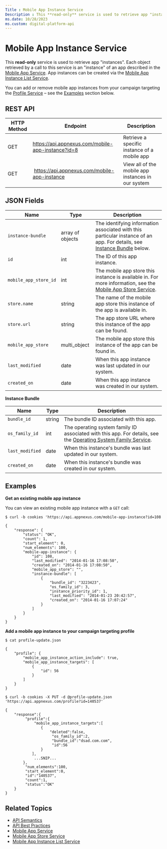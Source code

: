 ```yaml
---
Title : Mobile App Instance Service
Description : This **read-only** service is used to retrieve app "instances". Each
ms.date: 10/28/2023
ms.custom: digital-platform-api
---
```



# Mobile App Instance Service



This **read-only** service is used to retrieve app "instances". Each
object retrieved by a call to this service is an "instance" of an app
described in the <a
href="mobile-app-service.md"
class="xref" target="_blank">Mobile App Service</a>. App instances can
be created via the <a
href="mobile-app-instance-list-service.md"
class="xref" target="_blank">Mobile App Instance List Service</a>.

You can add or remove mobile app instances from your campaign targeting
the <a
href="profile-service.md"
class="xref" target="_blank">Profile Service</a> – see the
<a href="mobile-app-instance-service.md#ID-00002024__example"
class="xref">Examples</a> section below.



## REST API

<table class="table">
<thead class="thead">
<tr class="header row">
<th id="ID-00002024__entry__1" class="entry colsep-1 rowsep-1">HTTP
Method</th>
<th id="ID-00002024__entry__2"
class="entry colsep-1 rowsep-1">Endpoint</th>
<th id="ID-00002024__entry__3"
class="entry colsep-1 rowsep-1">Description</th>
</tr>
</thead>
<tbody class="tbody">
<tr class="odd row">
<td class="entry colsep-1 rowsep-1"
headers="ID-00002024__entry__1">GET </td>
<td class="entry colsep-1 rowsep-1" headers="ID-00002024__entry__2"><a
href="https://api.appnexus.com/mobile-app-instance?id=8" class="xref"
target="_blank">https://api.<span
class="ph">appnexus.com/mobile-app-instance?id=8</a></td>
<td class="entry colsep-1 rowsep-1"
headers="ID-00002024__entry__3">Retrieve a specific instance of a mobile
app</td>
</tr>
<tr class="even row">
<td class="entry colsep-1 rowsep-1"
headers="ID-00002024__entry__1">GET</td>
<td class="entry colsep-1 rowsep-1" headers="ID-00002024__entry__2"> <a
href="https://api.appnexus.com/mobile-app-instance" class="xref"
target="_blank">https://api.<span
class="ph">appnexus.com/mobile-app-instance</a></td>
<td class="entry colsep-1 rowsep-1" headers="ID-00002024__entry__3">View
all of the mobile app instances in our system</td>
</tr>
</tbody>
</table>





## JSON Fields

<table class="table">
<thead class="thead">
<tr class="header row">
<th id="ID-00002024__entry__10"
class="entry colsep-1 rowsep-1">Name</th>
<th id="ID-00002024__entry__11"
class="entry colsep-1 rowsep-1">Type</th>
<th id="ID-00002024__entry__12"
class="entry colsep-1 rowsep-1">Description</th>
</tr>
</thead>
<tbody class="tbody">
<tr class="odd row">
<td class="entry colsep-1 rowsep-1"
headers="ID-00002024__entry__10"><code
class="ph codeph">instance-bundle</code></td>
<td class="entry colsep-1 rowsep-1"
headers="ID-00002024__entry__11">array of objects</td>
<td class="entry colsep-1 rowsep-1" headers="ID-00002024__entry__12">The
identifying information associated with this particular instance of an
app. For details, see <a
href="mobile-app-instance-service.md#ID-00002024__inst"
class="xref">Instance Bundle</a> below.</td>
</tr>
<tr class="even row">
<td class="entry colsep-1 rowsep-1"
headers="ID-00002024__entry__10"><code class="ph codeph">id</code></td>
<td class="entry colsep-1 rowsep-1"
headers="ID-00002024__entry__11">int</td>
<td class="entry colsep-1 rowsep-1" headers="ID-00002024__entry__12">The
ID of this app instance.</td>
</tr>
<tr class="odd row">
<td class="entry colsep-1 rowsep-1"
headers="ID-00002024__entry__10"><code
class="ph codeph">mobile_app_store_id</code></td>
<td class="entry colsep-1 rowsep-1"
headers="ID-00002024__entry__11">int</td>
<td class="entry colsep-1 rowsep-1" headers="ID-00002024__entry__12">The
mobile app store this instance is available in. For more information,
see the <a
href="mobile-app-store-service.md"
class="xref" target="_blank">Mobile App Store Service</a>.</td>
</tr>
<tr class="even row">
<td class="entry colsep-1 rowsep-1"
headers="ID-00002024__entry__10"><code
class="ph codeph">store.name</code></td>
<td class="entry colsep-1 rowsep-1"
headers="ID-00002024__entry__11">string</td>
<td class="entry colsep-1 rowsep-1" headers="ID-00002024__entry__12">The
name of the mobile app store this instance of the app is available
in.</td>
</tr>
<tr class="odd row">
<td class="entry colsep-1 rowsep-1"
headers="ID-00002024__entry__10"><code
class="ph codeph">store.url</code></td>
<td class="entry colsep-1 rowsep-1"
headers="ID-00002024__entry__11">string</td>
<td class="entry colsep-1 rowsep-1" headers="ID-00002024__entry__12">The
app store URL where this instance of the app can be found.</td>
</tr>
<tr class="even row">
<td class="entry colsep-1 rowsep-1"
headers="ID-00002024__entry__10"><code
class="ph codeph">mobile_app_store</code></td>
<td class="entry colsep-1 rowsep-1"
headers="ID-00002024__entry__11">multi_object</td>
<td class="entry colsep-1 rowsep-1" headers="ID-00002024__entry__12">The
mobile app store this instance of the app can be found in.</td>
</tr>
<tr class="odd row">
<td class="entry colsep-1 rowsep-1"
headers="ID-00002024__entry__10"><code
class="ph codeph">last_modified</code></td>
<td class="entry colsep-1 rowsep-1"
headers="ID-00002024__entry__11">date</td>
<td class="entry colsep-1 rowsep-1"
headers="ID-00002024__entry__12">When this app instance was last updated
in our system.</td>
</tr>
<tr class="even row">
<td class="entry colsep-1 rowsep-1"
headers="ID-00002024__entry__10"><code
class="ph codeph">created_on</code></td>
<td class="entry colsep-1 rowsep-1"
headers="ID-00002024__entry__11">date</td>
<td class="entry colsep-1 rowsep-1"
headers="ID-00002024__entry__12">When this app instance was created in
our system.</td>
</tr>
</tbody>
</table>

**Instance Bundle**

<table class="table">
<thead class="thead">
<tr class="header row">
<th id="ID-00002024__entry__37"
class="entry colsep-1 rowsep-1">Name</th>
<th id="ID-00002024__entry__38"
class="entry colsep-1 rowsep-1">Type</th>
<th id="ID-00002024__entry__39"
class="entry colsep-1 rowsep-1">Description</th>
</tr>
</thead>
<tbody class="tbody">
<tr class="odd row">
<td class="entry colsep-1 rowsep-1"
headers="ID-00002024__entry__37"><code
class="ph codeph">bundle_id</code></td>
<td class="entry colsep-1 rowsep-1"
headers="ID-00002024__entry__38">string</td>
<td class="entry colsep-1 rowsep-1" headers="ID-00002024__entry__39">The
bundle ID associated with this app.</td>
</tr>
<tr class="even row">
<td class="entry colsep-1 rowsep-1"
headers="ID-00002024__entry__37"><code
class="ph codeph">os_family_id</code></td>
<td class="entry colsep-1 rowsep-1"
headers="ID-00002024__entry__38">int</td>
<td class="entry colsep-1 rowsep-1" headers="ID-00002024__entry__39">The
operating system family ID associated with this app. For details, see
the <a
href="operating-system-family-service.md"
class="xref" target="_blank">Operating System Family Service</a>.</td>
</tr>
<tr class="odd row">
<td class="entry colsep-1 rowsep-1"
headers="ID-00002024__entry__37"><code
class="ph codeph">last_modified</code></td>
<td class="entry colsep-1 rowsep-1"
headers="ID-00002024__entry__38">date</td>
<td class="entry colsep-1 rowsep-1"
headers="ID-00002024__entry__39">When this instance's bundle was last
updated in our system.</td>
</tr>
<tr class="even row">
<td class="entry colsep-1 rowsep-1"
headers="ID-00002024__entry__37"><code
class="ph codeph">created_on</code></td>
<td class="entry colsep-1 rowsep-1"
headers="ID-00002024__entry__38">date</td>
<td class="entry colsep-1 rowsep-1"
headers="ID-00002024__entry__39">When this instance's bundle was created
in our system.</td>
</tr>
</tbody>
</table>




## Examples

**Get an existing mobile app instance**

You can view an existing mobile app instance with a `GET` call:

``` pre
$ curl -b cookies 'https://api.appnexus.com/mobile-app-instance?id=108
 
{
    "response": {
        "status": "OK",
        "count": 1,
        "start_element": 0,
        "num_elements": 100,
        "mobile-app-instance": {
            "id": 108,
            "last_modified": "2014-01-16 17:08:50",
            "created_on": "2014-01-16 17:08:50",
            "mobile_app_store": "",
            "instance-bundle": [
                {
                    "bundle_id": "3223423",
                    "os_family_id": 3,
                    "instance_priority_id": 1,
                    "last_modified": "2014-01-23 20:42:57",
                    "created_on": "2014-01-16 17:07:24"
                }
            ]
        }
    }
}
```

**Add a mobile app instance to your campaign targeting profile**

``` pre
$ cat profile-update.json
 
{
    "profile": {
        "mobile_app_instance_action_include": true,
        "mobile_app_instance_targets": [
            {
                "id": 56
            }
        ]
    }
}
 
$ curl -b cookies -X PUT -d @profile-update.json 'https://api.appnexus.com/profile?id=140537'
 
{
    "response":{
         "profile":{
             "mobile_app_instance_targets":[
                {
                    "deleted":false,
                     "os_family_id":2,
                     "bundle_id":"dsad.com.com",
                     "id":56
                }
            ],
             ...SNIP...
        },
         "num_elements":100,
         "start_element":0,
         "id":"140537",
         "count":1,
         "status":"OK"
    }
}
```





## Related Topics

- <a
  href="api-semantics.md"
  class="xref" target="_blank">API Semantics</a>
- <a
  href="api-best-practices.md"
  class="xref" target="_blank">API Best Practices</a>
- <a
  href="mobile-app-service.md"
  class="xref" target="_blank">Mobile App Service</a>
- <a
  href="mobile-app-store-service.md"
  class="xref" target="_blank">Mobile App Store Service</a>
- <a
  href="mobile-app-instance-list-service.md"
  class="xref" target="_blank">Mobile App Instance List Service</a>






